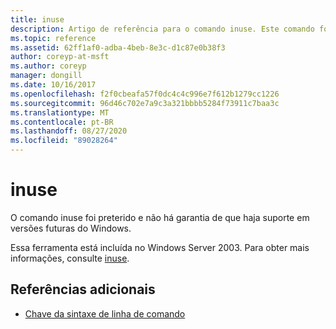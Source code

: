 ```yaml
---
title: inuse
description: Artigo de referência para o comando inuse. Este comando foi preterido e não tem garantia de suporte em versões futuras do Windows.
ms.topic: reference
ms.assetid: 62ff1af0-adba-4beb-8e3c-d1c87e0b38f3
author: coreyp-at-msft
ms.author: coreyp
manager: dongill
ms.date: 10/16/2017
ms.openlocfilehash: f2f0cbeafa57f0dc4c4c996e7f612b1279cc1226
ms.sourcegitcommit: 96d46c702e7a9c3a321bbbb5284f73911c7baa3c
ms.translationtype: MT
ms.contentlocale: pt-BR
ms.lasthandoff: 08/27/2020
ms.locfileid: "89028264"
---
```

# <a name="inuse"></a>inuse

O comando inuse foi preterido e não há garantia de que haja suporte em versões futuras do Windows.

Essa ferramenta está incluída no Windows Server 2003. Para obter mais informações, consulte [inuse](/previous-versions/orphan-topics/ws.10/dd996699(v=ws.10)).

## <a name="additional-references"></a>Referências adicionais

- [Chave da sintaxe de linha de comando](command-line-syntax-key.md)
